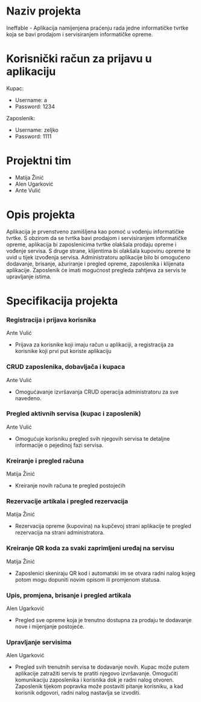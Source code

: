 # Naziv projekta
Ineffable - Aplikacija namijenjena praćenju rada jedne informatičke tvrtke koja se bavi prodajom i
servisiranjem informatičke opreme.

# Korisnički račun za prijavu u aplikaciju
 Kupac:
  * Username: a 
  * Password: 1234

Zaposlenik:
 * Username: zeljko
 * Password: 1111

# Projektni tim

* Matija Žinić
* Alen Ugarković
* Ante Vulić

# Opis projekta
Aplikacija je prvenstveno zamišljena kao pomoć u vođenju informatičke tvrtke. S obzirom da se tvrtka bavi prodajom i servisiranjem informatičke opreme, aplikacija bi zaposlenicima tvrtke olakšala prodaju opreme i vođenje servisa. S druge strane, klijentima bi olakšala kupovinu opreme te uvid u tijek izvođenja servisa. Administratoru aplikacije bilo bi 
omogućeno dodavanje, brisanje, ažuriranje i pregled opreme, zaposlenika i klijenata aplikacije. Zaposlenik će imati mogućnost pregleda zahtjeva za servis te upravljanje istima.

# Specifikacija projekta

### Registracija i prijava korisnika
Ante Vulić
* Prijava za korisnike koji imaju račun u aplikaciji, a registracija za korisnike koji prvi put koriste
aplikaciju
### CRUD zaposlenika, dobavljača i kupaca
Ante Vulić
* Omogućavanje izvršavanja CRUD operacija administratoru za sve navedeno. 
### Pregled aktivnih servisa (kupac i zaposlenik)
Ante Vulić
* Omogućuje korisniku pregled svih njegovih servisa te detaljne informacije o pejedinoj fazi servisa.

### Kreiranje i pregled računa
Matija Žinić
* Kreiranje novih računa te pregled postojećih
### Rezervacije artikala i pregled rezervacija
Matija Žinić
* Rezervacija opreme (kupovina) na kupčevoj strani aplikacije te pregled rezervacija na strani administratora.
### Kreiranje QR koda za svaki zaprimljeni uređaj na servisu 
Matija Žinić
* Zaposlenici skeniraju QR kod i automatski im se otvara radni nalog kojeg potom mogu dopuniti novim opisom ili promjenom statusa.

### Upis, promjena, brisanje i pregled artikala
Alen Ugarković
* Pregled sve opreme koja je trenutno dostupna za prodaju te dodavanje nove i mijenjanje postojeće.
### Upravljanje servisima
Alen Ugarković
* Pregled svih trenutnih servisa te dodavanje novih. Kupac može putem aplikacije zatražiti servis te pratiti njegovo izvršavanje. Omogućiti komunikaciju zaposlenika i korisnika dok je radni nalog otvoren. Zaposlenik tijekom popravka može postaviti pitanje korisniku, a kad korisnik odgovori, radni nalog nastavlja se izvoditi.
